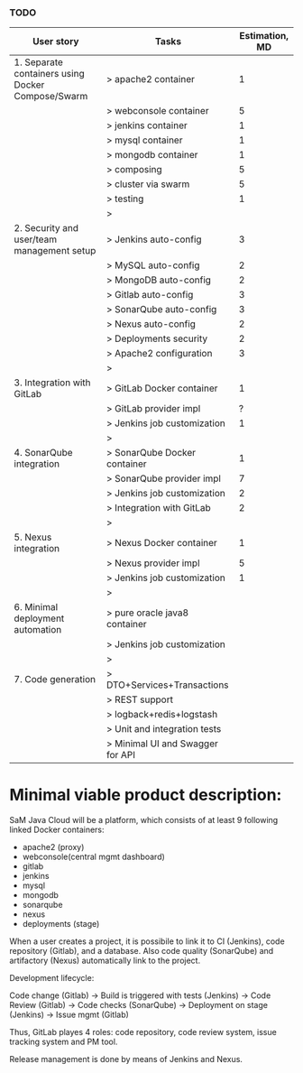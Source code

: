 ### TODO 

| User story                                             | Tasks                               | Estimation, MD                 | 
| ------------------------------------------------------ | ----------------------------------- | ------------------------------ |
| 1. Separate containers using Docker Compose/Swarm      | > apache2 container                 | 1                              |
|                                                        | > webconsole container              | 5                              |
|                                                        | > jenkins container                 | 1                              |
|                                                        | > mysql container                   | 1                              |
|                                                        | > mongodb container                 | 1                              |
|                                                        | > composing                         | 5                              |
|                                                        | > cluster via swarm                 | 5                              |
|                                                        | > testing                           | 1                              |
|                                                        | >                                   |                                |
| 2. Security and user/team management setup             | > Jenkins auto-config               | 3                              |
|                                                        | > MySQL auto-config                 | 2                              |
|                                                        | > MongoDB auto-config               | 2                              |
|                                                        | > Gitlab auto-config                | 3                              |
|                                                        | > SonarQube auto-config             | 3                              |
|                                                        | > Nexus auto-config                 | 2                              |
|                                                        | > Deployments security              | 2                              |
|                                                        | > Apache2 configuration             | 3                              |
|                                                        | >                                   |                                |
| 3. Integration with GitLab                             | > GitLab Docker container           | 1                              |
|                                                        | > GitLab provider impl              | ?                              |
|                                                        | > Jenkins job customization         | 1                              |
|                                                        | >                                   |                                |
| 4. SonarQube integration                               | > SonarQube Docker container        | 1                              |
|                                                        | > SonarQube provider impl           | 7                              |
|                                                        | > Jenkins job customization         | 2                              |
|                                                        | > Integration with GitLab           | 2                              |
|                                                        | >                                   |                                |
| 5. Nexus integration                                   | > Nexus Docker container            | 1                              |
|                                                        | > Nexus provider impl               | 5                              |
|                                                        | > Jenkins job customization         | 1                              |
|                                                        | >                                   |                                |
| 6. Minimal deployment automation                       | > pure oracle java8 container       |                                |
|                                                        | > Jenkins job customization         |                                |
|                                                        | >                                   |                                |
| 7. Code generation                                     | > DTO+Services+Transactions         |                                |
|                                                        | > REST support                      |                                |
|                                                        | > logback+redis+logstash            |                                |
|                                                        | > Unit and integration tests        |                                |
|                                                        | > Minimal UI and Swagger for API    |                                |

# Minimal viable product description:
SaM Java Cloud will be a platform, which consists of at least 9 following linked Docker containers:
- apache2 (proxy)
- webconsole(central mgmt dashboard)
- gitlab
- jenkins
- mysql
- mongodb
- sonarqube
- nexus
- deployments (stage)

When a user creates a project, it is possibile to link it to CI (Jenkins), code repository (Gitlab), and a database. Also code quality (SonarQube) and artifactory (Nexus) 
automatically link to the project.

Development lifecycle:

Code change (Gitlab) -> Build is triggered with tests (Jenkins) -> Code Review (Gitlab) -> Code checks (SonarQube) -> Deployment on stage (Jenkins) -> Issue mgmt (Gitlab)

Thus, GitLab playes 4 roles: code repository, code review system, issue tracking system and PM tool.

Release management is done by means of Jenkins and Nexus.

